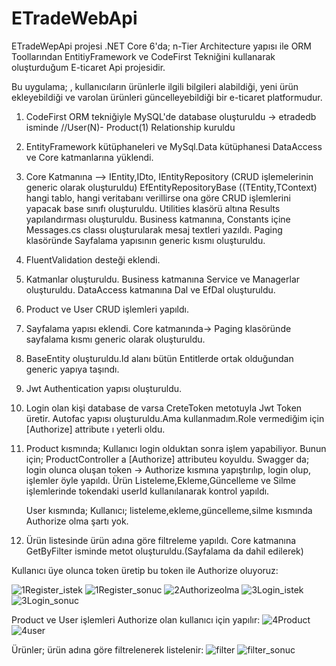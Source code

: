 # ETradeWebApi
ETradeWepApi projesi .NET Core 6'da; n-Tier Architecture yapısı ile ORM Toollarından EntitiyFramework ve CodeFirst Tekniğini kullanarak oluşturduğum E-ticaret Api projesidir.

Bu uygulama; , kullanıcıların ürünlerle ilgili bilgileri alabildiği, yeni ürün ekleyebildiği ve varolan ürünleri güncelleyebildiği bir e-ticaret platformudur.

1. CodeFirst ORM tekniğiyle MySQL'de database oluşturuldu -> etradedb isminde 
  //User(N)- Product(1) Relationship kuruldu

2. EntityFramework kütüphaneleri ve MySql.Data kütüphanesi DataAccess ve Core katmanlarına yüklendi.

3. Core Katmanına --> IEntity,IDto,
	                 IEntityRepository (CRUD işlemelerinin generic olarak oluşturuldu)
					 EfEntityRepositoryBase ((TEntity,TContext) hangi tablo, hangi veritabanı verillirse ona göre CRUD işlemlerini yapacak base sınıfı oluşturuldu.
					 Utilities klasörü altına Results yapılandırması oluşturuldu.
					 Business katmanına, Constants içine Messages.cs classı oluşturularak mesaj textleri yazıldı.
					 Paging klasöründe Sayfalama yapısının generic kısmı oluşturuldu.

4. FluentValidation desteği eklendi.

5. Katmanlar oluşturuldu.
  Business katmanına Service ve Managerlar oluşturuldu. DataAccess katmanına Dal ve EfDal oluşturuldu.

6. Product ve User CRUD işlemleri yapıldı.

7. Sayfalama yapısı eklendi.
   Core katmanında-> Paging klasöründe sayfalama kısmı generic olarak oluşturuldu.

8. BaseEntity oluşturuldu.Id alanı bütün Entitlerde ortak olduğundan generic yapıya taşındı.

9. Jwt Authentication yapısı oluşturuldu.
  
10. Login olan kişi database de varsa CreteToken metotuyla Jwt Token üretir.
	 Autofac yapısı oluşturuldu.Ama kullanmadım.Role vermediğim için [Authorize] attribute ı yeterli oldu.

11. Product kısmında;
	   Kullanıcı login olduktan sonra işlem yapabiliyor.
	   Bunun için; ProductController a [Authorize] attributeu koyuldu.
	   Swagger da; login olunca oluşan token -> Authorize kısmına yapıştırılıp, login olup, işlemler öyle yapıldı.
	   Ürün Listeleme,Ekleme,Güncelleme ve Silme işlemlerinde tokendaki userId kullanılanarak kontrol yapıldı. 
   
    User kısmında;
	   Kullanıcı; listeleme,ekleme,güncelleme,silme kısmında Authorize olma şartı yok.

12. Ürün listesinde ürün adına göre filtreleme yapıldı.
    Core katmanına GetByFilter isminde metot oluşturuldu.(Sayfalama da dahil edilerek)
   
Kullanıcı üye olunca token üretip bu token ile Authorize oluyoruz:

![1Register_istek](https://github.com/ysnesra/ETradeWebApi/assets/104023688/64e86619-1d1d-4c4b-abfb-10ca1c0f01ec)
![1Register_sonuc](https://github.com/ysnesra/ETradeWebApi/assets/104023688/e7fd7c0b-85b0-4d0e-8288-1a600fab882d)
![2Authorizeolma](https://github.com/ysnesra/ETradeWebApi/assets/104023688/30f54d05-2455-4439-b301-40751dd18095)
![3Login_istek](https://github.com/ysnesra/ETradeWebApi/assets/104023688/96ba1256-e7ac-486f-93c0-2d6a4ae418f8)
![3Login_sonuc](https://github.com/ysnesra/ETradeWebApi/assets/104023688/bf38aa2a-ce36-40fb-a741-440972dedab6)

Product ve User işlemleri Authorize olan kullanıcı için yapılır: 
![4Product](https://github.com/ysnesra/ETradeWebApi/assets/104023688/fe5aff9b-f718-4100-9730-733324562aa0)
![4user](https://github.com/ysnesra/ETradeWebApi/assets/104023688/151a72c6-f3a9-443b-a904-82208f24abc2)

Ürünler; ürün adına göre filtrelenerek listelenir:
![filter](https://github.com/ysnesra/ETradeWebApi/assets/104023688/e42630ef-ab35-466d-8eb5-a713e6166fe0)
![filter_sonuc](https://github.com/ysnesra/ETradeWebApi/assets/104023688/d1d858e5-dbf3-4149-ade7-04c856a6cd4e)


